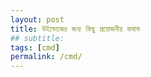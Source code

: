 ```yaml
---
layout: post
title: উইন্ডোজের জন্য কিছু প্রয়োজনীয় কমান্ড
## subtitle: 
tags: [cmd]
permalink: /cmd/
---
```

